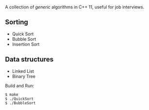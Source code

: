 A collection of *generic* algorithms in C++ 11, useful for job interviews.

## Sorting

* Quick Sort
* Bubble Sort
* Insertion Sort

## Data structures

* Linked List
* Binary Tree

Build and Run:

    $ make
    $ ./QuickSort
    $ ./BubbleSort
